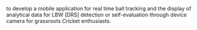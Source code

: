  to develop a mobile application for real time ball tracking and the display
of analytical data for LBW [DRS] detection or self-evaluation through device camera for grassroots
Cricket enthusiasts.
